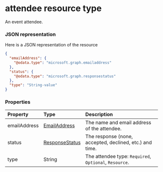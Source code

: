 # attendee resource type

An event attendee.

### JSON representation

Here is a JSON representation of the resource

<!-- {
  "blockType": "resource",
  "optionalProperties": [

  ],
  "@odata.type": "microsoft.graph.attendee"
}-->

```json
{
  "emailAddress": {
    "@odata.type": "microsoft.graph.emailaddress"
  },
  "status": {
    "@odata.type": "microsoft.graph.responsestatus"
  },
  "type": "String-value"
}

```
### Properties
| Property	   | Type	|Description|
|:---------------|:--------|:----------|
|emailAddress|[EmailAddress](emailaddress.md)|The name and email address of the attendee.|
|status|[ResponseStatus](responsestatus.md)|The response (none, accepted, declined, etc.) and time.|
|type|String|The attendee type: `Required`, `Optional`, `Resource`.|

<!-- uuid: 8fcb5dbc-d5aa-4681-8e31-b001d5168d79
2015-10-25 14:57:30 UTC -->
<!-- {
  "type": "#page.annotation",
  "description": "attendee resource",
  "keywords": "",
  "section": "documentation",
  "tocPath": ""
}-->